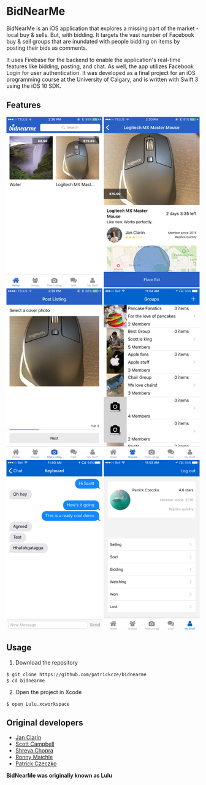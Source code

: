 # BidNearMe
BidNearMe is an iOS application that explores a missing part of the market - local buy & sells. 
But, with bidding. It targets the vast number of Facebook buy & sell groups that are inundated
with people bidding on items by posting their bids as comments.

It uses Firebase for the backend to enable the application's real-time features like bidding, posting, and chat.
As well, the app utilizes Facebook Login for user authentication. 
It was developed as a final project for an iOS programming course at the University of Calgary,
and is written with Swift 3 using the iOS 10 SDK. 

## Features
<img src="/Screenshots/HomePage.PNG" alt="alt text" width="250" height="444">
<img src="/Screenshots/Listing.PNG" alt="alt text" width="250" height="444">
<img src="/Screenshots/PostListing.PNG" alt="alt text" width="250" height="444">
<img src="/Screenshots/PrivateGroups.PNG" alt="alt text" width="250" height="444">
<img src="/Screenshots/RealTimeChat.PNG" alt="alt text" width="250" height="444">
<img src="/Screenshots/ProfileView.PNG" alt="alt text" width="250" height="444">

## Usage
1) Download the repository
```
$ git clone https://github.com/patrickcze/bidnearme
$ cd bidnearme
```

2) Open the project in Xcode
```
$ open Lulu.xcworkspace
```

## Original developers
* [Jan Clarin](https://github.com/janclarin)
* [Scott Campbell](https://github.com/Campbell-Scott)
* [Shreya Chopra](https://github.com/shreyachopra)
* [Ronny Maichle](https://github.com/ronnymaichle)
* [Patrick Czeczko](https://github.com/patrickcze)

**BidNearMe was originally known as Lulu**

